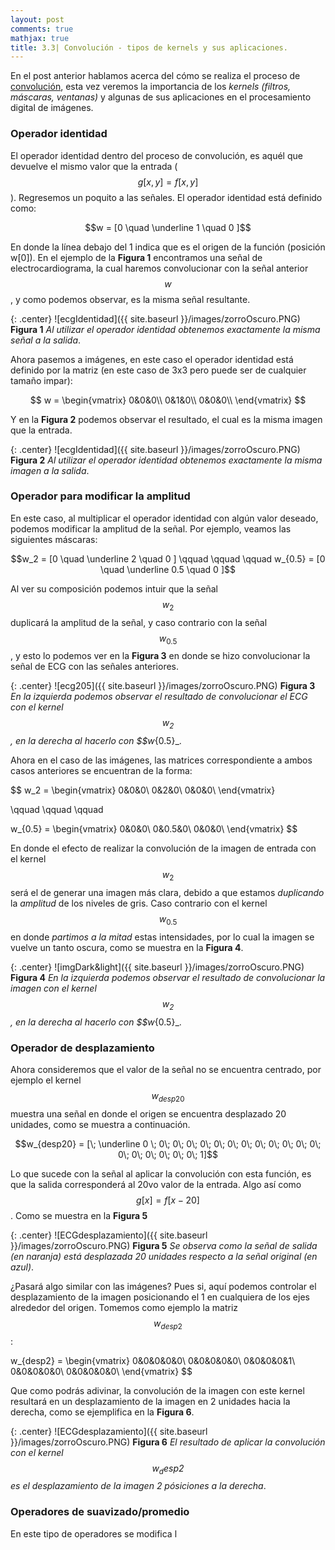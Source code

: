 ```yaml
---
layout: post
comments: true
mathjax: true
title: 3.3| Convolución - tipos de kernels y sus aplicaciones.
--- 
```


En el post anterior hablamos acerca del cómo se realiza el proceso de [convolución](https://bryanmed.github.io/conv2d/), esta vez veremos la importancia de los _kernels (filtros, máscaras, ventanas)_ y algunas de sus aplicaciones en el procesamiento digital de imágenes.

### Operador identidad

El operador identidad dentro del proceso de convolución, es aquél que devuelve el mismo valor que la entrada ($$g[x, y] = f[x, y]$$). Regresemos un poquito a las señales. El operador identidad está definido como:

$$w = [0 \quad \underline 1 \quad 0 ]$$

En donde la línea debajo del 1 indica que es el origen de la función (posición w[0]). En el ejemplo de la __Figura 1__ encontramos una señal de electrocardiograma, la cual haremos convolucionar con la señal anterior $$w$$, y como podemos observar, es la misma señal resultante.

{: .center} 
![ecgIdentidad]({{ site.baseurl }}/images/zorroOscuro.PNG)
__Figura 1__ _Al utilizar el operador identidad obtenemos exactamente la misma señal a la salida_.

Ahora pasemos a imágenes, en este caso el operador identidad está definido por la matriz (en este caso de 3x3 pero puede ser de cualquier tamaño impar):

$$
w = \begin{vmatrix}
0&0&0\\
0&1&0\\
0&0&0\\
\end{vmatrix}
$$

Y en la __Figura 2__ podemos observar el resultado, el cual es la misma imagen que la entrada.

{: .center} 
![ecgIdentidad]({{ site.baseurl }}/images/zorroOscuro.PNG)
__Figura 2__ _Al utilizar el operador identidad obtenemos exactamente la misma imagen a la salida_.


### Operador para modificar la amplitud
En este caso, al multiplicar el operador identidad con algún valor deseado, podemos modificar la amplitud de la señal. Por ejemplo, veamos las siguientes máscaras:

$$w_2 = [0 \quad \underline 2 \quad 0 ] \qquad \qquad \qquad w_{0.5} = [0 \quad \underline 0.5 \quad 0 ]$$

Al ver su composición podemos intuir que la señal $$w_2$$ duplicará la amplitud de la señal, y caso contrario con la señal $$w_{0.5}$$, y esto lo podemos ver en la __Figura 3__ en donde se hizo convolucionar la señal de ECG con las señales anteriores.

{: .center} 
![ecg205]({{ site.baseurl }}/images/zorroOscuro.PNG)
__Figura 3__ _En la izquierda podemos observar el resultado de convolucionar el ECG con el kernel $$w_2$$, en la derecha al hacerlo con $$w_{0.5}_.

Ahora en el caso de las imágenes, las matrices correspondiente a ambos casos anteriores se encuentran de la forma:

$$
w_2 = \begin{vmatrix}
0&0&0\\
0&2&0\\
0&0&0\\
\end{vmatrix}

\qquad \qquad \qquad

w_{0.5} = \begin{vmatrix}
0&0&0\\
0&0.5&0\\
0&0&0\\
\end{vmatrix}
$$

En donde el efecto de realizar la convolución de la imagen de entrada con el kernel $$w_2$$ será el de generar una imagen más clara, debido a que estamos _duplicando_ la _amplitud_ de los niveles de gris. Caso contrario con el kernel $$w_{0.5}$$ en donde _partimos a la mitad_ estas intensidades, por lo cual la imagen se vuelve un tanto oscura, como se muestra en la __Figura 4__.

{: .center} 
![imgDark&light]({{ site.baseurl }}/images/zorroOscuro.PNG)
__Figura 4__ _En la izquierda podemos observar el resultado de convolucionar la imagen con el kernel $$w_2$$, en la derecha al hacerlo con $$w_{0.5}_.

### Operador de desplazamiento

Ahora consideremos que el valor de la señal no se encuentra centrado, por ejemplo el kernel $$w_{desp20}$$ muestra una señal en donde el origen se encuentra desplazado 20 unidades, como se muestra a continuación.

$$w_{desp20} = [\; \underline 0 \; 0\; 0\; 0\; 0\; 0\; 0\; 0\; 0\; 0\; 0\; 0\; 0\; 0\; 0\; 0\; 0\; 0\; 0\; 1]$$

Lo que sucede con la señal al aplicar la convolución con esta función, es que la salida corresponderá al 20vo valor de la entrada. Algo así como $$g[x] =  f[x - 20]$$. Como se muestra en la __Figura 5__

{: .center} 
![ECGdesplazamiento]({{ site.baseurl }}/images/zorroOscuro.PNG)
__Figura 5__ _Se observa como la señal de salida (en naranja) está desplazada 20 unidades respecto a la señal original (en azul)_.

¿Pasará algo similar con las imágenes? Pues si, aquí podemos controlar el desplazamiento de la imagen posicionando el 1 en cualquiera de los ejes alrededor del origen. Tomemos como ejemplo la matriz $$w_{desp2}$$:

w_{desp2} = \begin{vmatrix}
0&0&0&0&0\\
0&0&0&0&0\\
0&0&0&0&1\\
0&0&0&0&0\\
0&0&0&0&0\\
\end{vmatrix}
$$

Que como podrás adivinar, la convolución de la imagen con este kernel resultará en un desplazamiento de la imagen en 2 unidades hacia la derecha, como se ejemplifica en la __Figura 6__.

{: .center} 
![ECGdesplazamiento]({{ site.baseurl }}/images/zorroOscuro.PNG)
__Figura 6__ _El resultado de aplicar la convolución con el kernel $$w_desp2$$ es el desplazamiento de la imagen 2 pósiciones a la derecha_.

### Operadores de suavizado/promedio

En este tipo de operadores se modifica l




